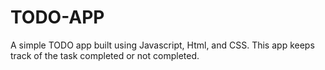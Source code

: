 # TODO-APP

A simple TODO app built using Javascript, Html, and CSS. This app keeps track of the task completed or not completed.

